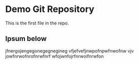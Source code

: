# Demo Git Repository

This is the first file in the repo.

## Ipsum below

jfnergojengegonegegnegineg
vfjefvefjnwpofnpwfnwofnw
vjv jowfnrwofnrofnrwfnrf
wfojwnfojrfnrwoifnrwfon
